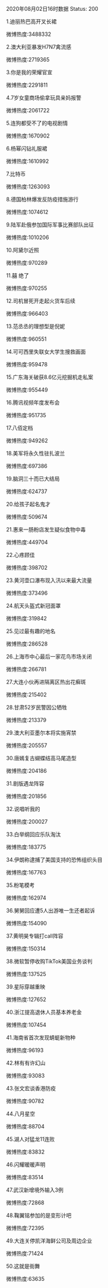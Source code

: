 2020年08月02日16时数据
Status: 200

1.迪丽热巴高开叉长裙

微博热度:3488332

2.澳大利亚暴发H7N7禽流感

微博热度:2719365

3.你是我的荣耀官宣

微博热度:2291811

4.7岁女童商场偷拿玩具亲妈报警

微博热度:2061722

5.连狗都受不了的电视剧情

微博热度:1670902

6.杨幂闪钻礼服裙

微博热度:1610992

7.比特币

微博热度:1263093

8.德国柏林爆发反防疫措施游行

微博热度:1074612

9.陆军赴俄参加国际军事比赛部队出征

微博热度:1010206

10.阿黛尔近照

微博热度:970289

11.囍 绝了

微博热度:970255

12.司机冒死开走起火货车后续

微博热度:966403

13.范丞丞的理想型是倪妮

微博热度:960551

14.可可西里失联女大学生搜救画面

微博热度:959478

15.广东海关破获8.6亿元挖掘机走私案

微博热度:955449

16.腾讯视频年度发布会

微博热度:951735

17.八佰定档

微博热度:949262

18.美军将永久性驻扎波兰

微博热度:697386

19.脑洞三十而已大结局

微博热度:624737

20.给孩子起名鬼才

微博热度:509674

21.惠来一肠粉店发生疑似食物中毒

微博热度:449704

22.心疼顾佳

微博热度:398702

23.黄河壶口瀑布现入汛以来最大流量

微博热度:373496

24.航天头盔式新冠面罩

微博热度:319842

25.见过最有趣的地名

微博热度:286528

26.上海市中心最后一家花鸟市场关闭

微博热度:266781

27.大连小伙再进隔离区热出花癣斑

微博热度:215402

28.甘肃52岁民警因公牺牲

微博热度:213379

29.澳大利亚墨尔本将实施宵禁

微博热度:205557

30.唐嫣复古蝴蝶结高马尾造型

微博热度:204186

31.剧版遇龙阵容

微博热度:201856

32.说唱听我的

微博热度:200027

33.白举纲回应乐队淘汰

微博热度:183775

34.伊朗称逮捕了美国支持的恐怖组织头目

微博热度:167763

35.粉笔模考

微博热度:162974

36.舅舅回应遭5人出游唯一生还者起诉

微博热度:154090

37.黄明昊专辑打call阵容

微博热度:150314

38.微软暂停收购TikTok美国业务谈判

微博热度:137525

39.星际穿越重映

微博热度:127652

40.浙江提高退休人员基本养老金

微博热度:107454

41.海南省首次发现蜻蜓新物种

微博热度:96193

42.林有有许幻山

微博热度:93083

43.张文宏谈香港防疫

微博热度:90782

44.八月星空

微博热度:88704

45.湖人对猛龙11连败

微博热度:83832

46.闪耀暖暖声明

微博热度:83514

47.武汉新增境外输入3例

微博热度:72868

48.鞠翼铭参加的是变形计吧

微博热度:72395

49.大连关停凯洋海鲜公司及周边企业

微博热度:71424

50.这就是街舞

微博热度:63635

